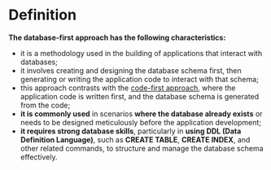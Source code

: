 # Definition
**The database-first approach has the following characteristics:**
- it is a methodology used 
in the building of applications 
that interact with databases;
- it involves creating and designing
the database schema first, then generating 
or writing the application code to interact
with that schema;
- this approach contrasts with the [code-first approach](../../code-first/definition/definition.md),
where the application code is written
first, and the database schema is generated from
the code;
- **it is commonly used** in scenarios
**where the database already exists** or 
needs to be designed meticulously
before the application development;
- **it requires strong database skills**, particularly in **using DDL (Data Definition Language)**,
such as **CREATE TABLE**, **CREATE INDEX**, and other related commands, to structure
and manage the database schema effectively.
